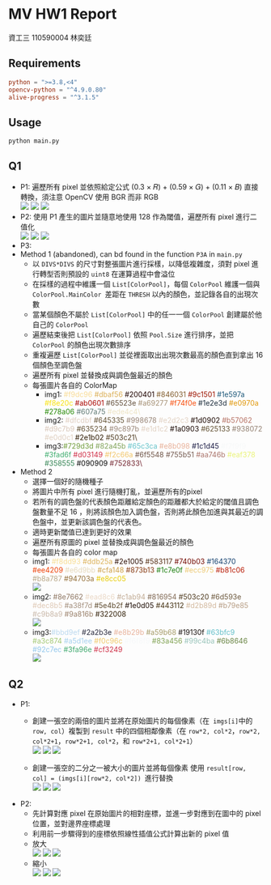 # MV HW1 Report

資工三 110590004 林奕廷

## Requirements

```toml
python = ">=3.8,<4"
opencv-python = "^4.9.0.80"
alive-progress = "^3.1.5"
```

## Usage

```bash
python main.py
```

## Q1

+ P1: 遍歷所有 pixel 並依照給定公式 (0.3 × 𝑅) + (0.59 × 𝐺) + (0.11 × 𝐵) 直接轉換，須注意 OpenCV 使用 BGR 而非 RGB\
![](./results/img1_q1-1.png)
![](./results/img2_q1-1.png)
![](./results/img3_q1-1.png)
+ P2: 使用 P1 產生的圖片並隨意地使用 128 作為閾值，遍歷所有 pixel 進行二值化\
![](./results/img1_q1-2.png)
![](./results/img2_q1-2.png)
![](./results/img3_q1-2.png)
+ P3:
+ Method 1 (abandoned), can bd found in the function `P3A` in `main.py`
  + 以 `DIVS*DIVS` 的尺寸對整張圖片進行採樣，以降低複雜度，須對 pixel 進行轉型否則預設的 `uint8` 在運算過程中會溢位
  + 在採樣的過程中維護一個 `List[ColorPool]`，每個 `ColorPool` 維護一個與   `ColorPool.MainColor `差距在 `THRESH` 以內的顏色，並記錄各自的出現次數
  + 當某個顏色不屬於 `List[ColorPool]` 中的任一一個 `ColorPool` 創建屬於他自己的 `ColorPool`
  + 遍歷結束後把 `List[ColorPool]` 依照 `Pool.Size` 進行排序，並把 `ColorPool` 的顏色出現次數排序
  + 重複遍歷  `List[ColorPool]` 並從裡面取出出現次數最高的顏色直到拿出 16 個顏色至調色盤
  + 遍歷所有 pixel 並替換成與調色盤最近的顏色
  + 每張圖片各自的 ColorMap
    + img1: <span style="color: #f9dc96;">#f9dc96 <span style="color: #dbaf56;">#dbaf56 <span style="color: #200401;">#200401 <span style="color: #846031;">#846031 <span style="color: #9c1501;">#9c1501 <span style="color: #1e597a;">#1e597a <span style="color: #f8e20c;">#f8e20c <span style="color: #ab0601;">#ab0601 <span style="color: #65523e;">#65523e <span style="color: #a69277;">#a69277 <span style="color: #f74f0e;">#f74f0e <span style="color: #1e2e3d;">#1e2e3d <span style="color: #e0970a;">#e0970a <span style="color: #278a06;">#278a06 <span style="color: #607a75;">#607a75 <span style="color: #ede4c4;">#ede4c4\
    + img2: <span style="color: #dfcdbf;">#dfcdbf <span style="color: #645335;">#645335 <span style="color: #998678;">#998678 <span style="color: #e2d2c3;">#e2d2c3 <span style="color: #1d0902;">#1d0902 <span style="color: #b57062;">#b57062 <span style="color: #d9c7b9;">#d9c7b9 <span style="color: #635234;">#635234 <span style="color: #9c897b;">#9c897b <span style="color: #e1d1c2;">#e1d1c2 <span style="color: #1a0903;">#1a0903 <span style="color: #625133;">#625133 <span style="color: #938072;">#938072 <span style="color: #e0d0c1;">#e0d0c1 <span style="color: #2e1b02;">#2e1b02 <span style="color: #503c21;">#503c21\
    + img3:<span style="color: #729d3d;">#729d3d <span style="color: #82a45b;">#82a45b <span style="color: #65c3ca;">#65c3ca <span style="color: #e8b098;">#e8b098 <span style="color: #1c1d45;">#1c1d45 <span style="color: #f7f9f9;">#f7f9f9 <span style="color: #3fad6f;">#3fad6f <span style="color: #d03149;">#d03149 <span style="color: #f2c66a;">#f2c66a <span style="color: #6f5548;">#6f5548 <span style="color: #755b51;">#755b51 <span style="color: #aa746b;">#aa746b <span style="color: #eaf378;">#eaf378 <span style="color: #358555;">#358555 <span style="color: #090909;">#090909 <span style="color: #752833;">#752833\
+ Method 2
  + 選擇一個好的隨機種子
  + 將圖片中所有 pixel 進行隨機打亂，並遍歷所有的pixel
  + 若所有的調色盤的代表顏色距離給定顏色的距離都大於給定的閾值且調色盤數量不足 16 ，則將該顏色加入調色盤，否則將此顏色加進與其最近的調色盤中，並更新該調色盤的代表色。
  + 適時更新閾值已達到更好的效果
  + 遍歷所有原圖的 pixel 並替換成與調色盤最近的顏色
  + 每張圖片各自的 color map
  + img1: <span style="color: #f8dd93;">#f8dd93 </span><span style="color: #ddb25a;">#ddb25a </span><span style="color: #2e1005;">#2e1005 </span><span style="color: #583117;">#583117 </span><span style="color: #740b03;">#740b03 </span><span style="color: #164370;">#164370 </span><span style="color: #ee4209;">#ee4209 </span><span style="color: #e6d9bb;">#e6d9bb </span><span style="color: #cfa148;">#cfa148 </span><span style="color: #873b13;">#873b13 </span><span style="color: #1c7e0f;">#1c7e0f </span><span style="color: #ecc975;">#ecc975 </span><span style="color: #b81c06;">#b81c06 </span><span style="color: #b8a787;">#b8a787 </span><span style="color: #94703a;">#94703a </span><span style="color: #e8cc05;">#e8cc05 </span>\
    ![](./results/img1_q1-3.png)
  + img2:  <span style="color: #8e7662;">#8e7662 </span><span style="color: #ead8c6;">#ead8c6 </span><span style="color: #c1ab94;">#c1ab94 </span><span style="color: #816954;">#816954 </span><span style="color: #503c20;">#503c20 </span><span style="color: #6d593e;">#6d593e </span><span style="color: #dec8b5;">#dec8b5 </span><span style="color: #a38f7d;">#a38f7d </span><span style="color: #5e4b2f;">#5e4b2f </span><span style="color: #1e0d05;">#1e0d05 </span><span style="color: #443112;">#443112 </span><span style="color: #d2b89d;">#d2b89d </span><span style="color: #b79e85;">#b79e85 </span><span style="color: #c9b8a9;">#c9b8a9 </span><span style="color: #9a816b;">#9a816b </span><span style="color: #322008;">#322008 </span>\
    ![](./results/img2_q1-3.png)
  + img3:<span style="color: #bbd9ef;">#bbd9ef </span><span style="color: #2a2b3e;">#2a2b3e </span><span style="color: #e8b29b;">#e8b29b </span><span style="color: #a59b68;">#a59b68 </span><span style="color: #19130f;">#19130f </span><span style="color: #63bfc9;">#63bfc9 </span><span style="color: #a3c874;">#a3c874 </span><span style="color: #a5d1ee;">#a5d1ee </span><span style="color: #f0c96c;">#f0c96c </span><span style="color: #f6f8f9;">#f6f8f9 </span><span style="color: #83a456;">#83a456 </span><span style="color: #99c4ba;">#99c4ba </span><span style="color: #6b8646;">#6b8646 </span><span style="color: #92c7ec;">#92c7ec </span><span style="color: #3fa96e;">#3fa96e </span><span style="color: #cf3249;">#cf3249 </span>\
    ![](./results/img3_q1-3.png)
## Q2

+ P1:
  + 創建一張空的兩倍的圖片並將在原始圖片的每個像素（在` imgs[i]`中的 `row, col`）複製到 `result` 中的四個相鄰像素（在 `row*2, col*2`，`row*2, col*2+1`，`row*2+1, col*2`，和 `row*2+1, col*2+1`）\
![](./results/img1_q2-1-double.png)
![](./results/img2_q2-1-double.png)
![](./results/img3_q2-1-double.png)

  + 創建一張空的二分之一被大小的圖片並將每個像素 使用 `result[row, col] = (imgs[i][row*2, col*2]) `進行替換\
![](./results/img1_q2-1-half.png)
![](./results/img2_q2-1-half.png)
![](./results/img3_q2-1-half.png)
+ P2:
  + 先計算對應 pixel 在原始圖片的相對座標，並進一步對應到在圖中的 pixel 位置，並對邊界座標處理
  + 利用前一步驟得到的座標依照線性插值公式計算出新的 pixel 值
  + 放大\
![](./results/img1_q2-2-double.png)
![](./results/img2_q2-2-double.png)
![](./results/img3_q2-2-double.png)
  + 縮小\
![](./results/img1_q2-2-half.png)
![](./results/img2_q2-2-half.png)
![](./results/img3_q2-2-half.png)
